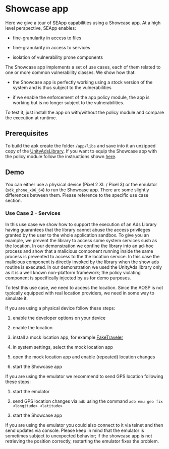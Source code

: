 # Showcase app

Here we give a tour of SEApp capabilities using a Showcase app.
At a high level perspective, SEApp enables:

- fine-granularity in access to files

- fine-granularity in access to services

- isolation of vulnerability prone components


The Showcase app implements a set of use cases, each of them related to one or more common vulnerability classes.
We show how that:

- the Showcase app is perfectly working using a stock version of the system and is thus subject to the vulnerabilities

- if we enable the enforcement of the app policy module, the app is working but is no longer subject to the vulnerabilities.

To test it, just install the app on with/without the policy module and compare the execution at runtime. 

## Prerequisites

To build the apk create the folder `/app/libs` and save into it an unzipped copy of the [UnityAdsLibrary](https://github.com/Unity-Technologies/unity-ads-android/releases/download/3.6.0/UnityAds.aar.zip).
If you want to equip the Showcase app with the policy module follow the instructions shown [here](../../script).

## Demo

You can either use a physical device (Pixel 2 XL / Pixel 3) or the emulator (`sdk_phone_x86_64`) to run the Showcase app.
There are some slightly differences between them. Please reference to the specific use case section.

### Use Case 2 - Services

In this use case we show how to support the execution of an Ads Library having guarantees that the library cannot abuse the access privileges granted by the
user to the whole application sandbox. To give you an example, we prevent the library to access some system services sush as the location. 
In our demonstration we confine the library into an ad-hoc process and show that a malicious component running inside the same process is prevented to access to the
the location service. 
In this case the malicious component is directly invoked by the library when the show ads routine is executed.
In our demonstration we used the UnityAds library only as it is a well known non-platform framework; 
the policy violating component is specifically injected by us for demo purposes.

To test this use case, we need to access the location. Since the AOSP is not typically equipped with real location providers, we need in some way to simulate it.

If you are using a physical device follow these steps:

1. enable the developer options on your device

2. enable the location

3. install a mock location app, for example [FakeTraveler](https://github.com/mcastillof/FakeTraveler)

4. in system settings, select the mock location app

5. open the mock location app and enable (repeated) location changes

6. start the Showcase app

If you are using the emulator we recommend to send GPS location following these steps:

1. start the emulator

2. send GPS location changes via `adb` using the command `adb emu geo fix <longitude> <latitude>` 

3. start the Showcase app

If you are using the emulator you could also connect to it via telnet and then send updates via console. Please keep in mind that
the emulator is sometimes subject to unexpected behavior; if the showcase app is not retrieving the position correctly, restarting the emulator fixes the problem.

